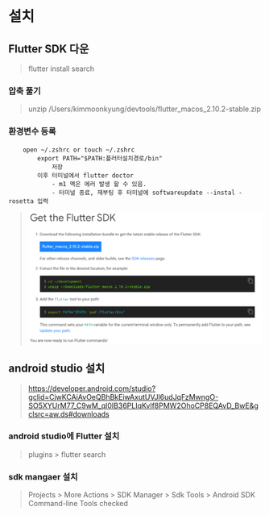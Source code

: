 # 설치
## Flutter SDK 다운 
> flutter install search

### 압축 풀기
> unzip /Users/kimmoonkyung/devtools/flutter_macos_2.10.2-stable.zip

### 환경변수 등록
```
    open ~/.zshrc or touch ~/.zshrc
        export PATH="$PATH:플러터설치경로/bin"
            저장
        이후 터미널에서 flutter doctor
            - m1 맥은 에러 발생 할 수 있음.
            - 터미널 종료, 재부팅 후 터미널에 softwareupdate --instal -rosetta 입력
```


> ![](image/2022-02-26-21-23-56.png)

## android studio 설치
> https://developer.android.com/studio?gclid=CjwKCAiAvOeQBhBkEiwAxutUVJl6udJqFzMwngO-SO5XYUrM77_C9wM_ql0IB36PLIqKvlf8PMW2OhoCP8EQAvD_BwE&gclsrc=aw.ds#downloads

### android studio에 Flutter 설치
> plugins > flutter search

### sdk mangaer 설치
> Projects > More Actions > SDK Manager > Sdk Tools > Android SDK Command-line Tools checked